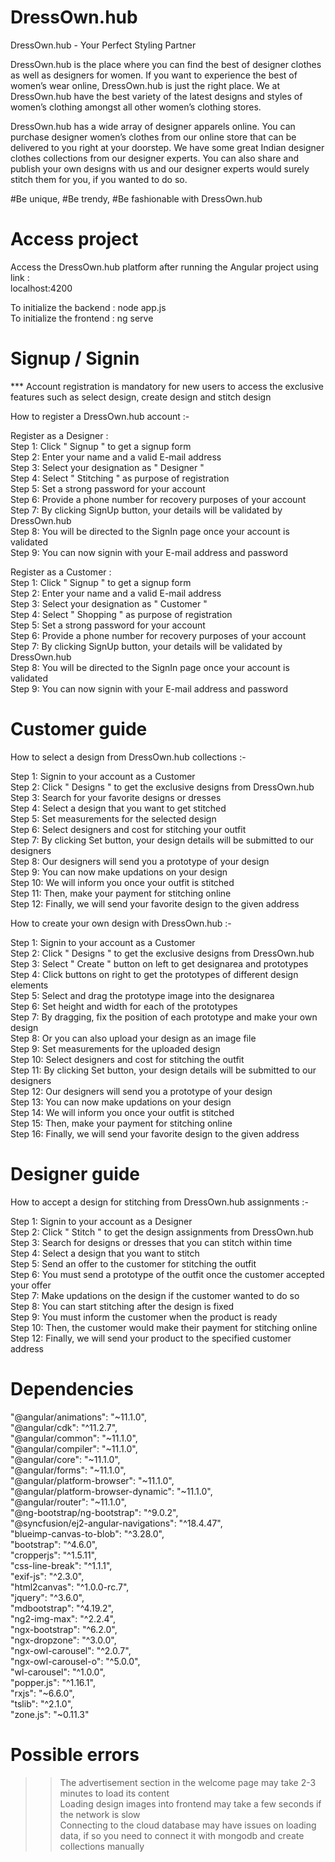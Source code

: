 # DressOwn.hub

DressOwn.hub - Your Perfect Styling Partner          

  DressOwn.hub is the place where you can find the best of designer clothes as well as designers for women. If you want to experience the best of women’s wear  online, DressOwn.hub is just the right place. We at DressOwn.hub have the best variety of the latest designs and styles of women’s clothing amongst all other women’s clothing stores.                       

  DressOwn.hub has a wide array of designer apparels online. You can purchase designer women’s clothes from our online store that can be delivered to you right at your doorstep. We have some great Indian designer clothes collections from our designer experts. You can also share and publish your own designs with us and our designer experts would surely stitch them for you, if you wanted to do so.                

#Be unique, #Be trendy, #Be fashionable with DressOwn.hub      


# Access project

Access the DressOwn.hub platform after running the Angular project using link :  
localhost:4200        

  To initialize the backend : node app.js          
  To initialize the frontend : ng serve


# Signup / Signin

*** Account registration is mandatory for new users to access the exclusive features such as select design, create design and stitch design             

How to register a DressOwn.hub account :-                      

Register as a Designer :            
  Step 1: Click " Signup " to get a signup form                
  Step 2: Enter your name and a valid E-mail address           
  Step 3: Select your designation as " Designer "           
  Step 4: Select " Stitching " as purpose of registration          
  Step 5: Set a strong password for your account            
  Step 6: Provide a phone number for recovery purposes of your account              
  Step 7: By clicking SignUp button, your details will be validated by DressOwn.hub               
  Step 8: You will be directed to the SignIn page once your account is validated             
  Step 9: You can now signin with your E-mail address and password               


Register as a Customer :            
  Step 1: Click " Signup " to get a signup form              
  Step 2: Enter your name and a valid E-mail address             
  Step 3: Select your designation as " Customer "                   
  Step 4: Select " Shopping " as purpose of registration                
  Step 5: Set a strong password for your account              
  Step 6: Provide a phone number for recovery purposes of your account                          
  Step 7: By clicking SignUp button, your details will be validated by DressOwn.hub              
  Step 8: You will be directed to the SignIn page once your account is validated             
  Step 9: You can now signin with your E-mail address and password             


# Customer guide

How to select a design from DressOwn.hub collections :-            

  Step 1: Signin to your account as a Customer              
  Step 2: Click " Designs " to get the exclusive designs from DressOwn.hub         
  Step 3: Search for your favorite designs or dresses               
  Step 4: Select a design that you want to get stitched                
  Step 5: Set measurements for the selected design            
  Step 6: Select designers and cost for stitching your outfit                      
  Step 7: By clicking Set button, your design details will be submitted to our designers             
  Step 8: Our designers will send you a prototype of your design              
  Step 9: You can now make updations on your design            
  Step 10: We will inform you once your outfit is stitched             
  Step 11: Then, make your payment for stitching online            
  Step 12: Finally, we will send your favorite design to the given address           


How to create your own design with DressOwn.hub :-             

  Step 1: Signin to your account as a Customer            
  Step 2: Click " Designs " to get the exclusive designs from DressOwn.hub             
  Step 3: Select " Create " button on left to get designarea and prototypes               
  Step 4: Click buttons on right to get the prototypes of different design elements                
  Step 5: Select and drag the prototype image into the designarea             
  Step 6: Set height and width for each of the prototypes                     
  Step 7: By dragging, fix the position of each prototype and make your own design                  
  Step 8: Or you can also upload your design as an image file          
  Step 9: Set measurements for the uploaded design             
  Step 10: Select designers and cost for stitching the outfit               
  Step 11: By clicking Set button, your design details will be submitted to our designers           
  Step 12: Our designers will send you a prototype of your design             
  Step 13: You can now make updations on your design            
  Step 14: We will inform you once your outfit is stitched            
  Step 15: Then, make your payment for stitching online             
  Step 16: Finally, we will send your favorite design to the given address            


# Designer guide

How to accept a design for stitching from DressOwn.hub assignments :-                 

  Step 1: Signin to your account as a Designer              
  Step 2: Click " Stitch " to get the design assignments from DressOwn.hub                
  Step 3: Search for designs or dresses that you can stitch within time            
  Step 4: Select a design that you want to stitch            
  Step 5: Send an offer to the customer for stitching the outfit                     
  Step 6: You must send a prototype of the outfit once the customer accepted your offer            
  Step 7: Make updations on the design if the customer wanted to do so            
  Step 8: You can start stitching after the design is fixed                 
  Step 9: You must inform the customer when the product is ready                
  Step 10: Then, the customer would make their payment for stitching online               
  Step 12: Finally, we will send your product to the specified customer address                    



# Dependencies

  "@angular/animations": "~11.1.0",                 
  "@angular/cdk": "^11.2.7",             
  "@angular/common": "~11.1.0",                    
  "@angular/compiler": "~11.1.0",                
  "@angular/core": "~11.1.0",            
  "@angular/forms": "~11.1.0",                 
  "@angular/platform-browser": "~11.1.0",             
  "@angular/platform-browser-dynamic": "~11.1.0",                     
  "@angular/router": "~11.1.0",              
  "@ng-bootstrap/ng-bootstrap": "^9.0.2",            
  "@syncfusion/ej2-angular-navigations": "^18.4.47",                   
  "blueimp-canvas-to-blob": "^3.28.0",               
  "bootstrap": "^4.6.0",                
  "cropperjs": "^1.5.11",                
  "css-line-break": "^1.1.1",                 
  "exif-js": "^2.3.0",              
  "html2canvas": "^1.0.0-rc.7",                
  "jquery": "^3.6.0",                    
  "mdbootstrap": "^4.19.2",                         
  "ng2-img-max": "^2.2.4",              
  "ngx-bootstrap": "^6.2.0",              
  "ngx-dropzone": "^3.0.0",                    
  "ngx-owl-carousel": "^2.0.7",                  
  "ngx-owl-carousel-o": "^5.0.0",                 
  "wl-carousel": "^1.0.0",             
  "popper.js": "^1.16.1",                    
  "rxjs": "~6.6.0",                 
  "tslib": "^2.1.0",                  
  "zone.js": "~0.11.3"                           







# Possible errors

  >> The advertisement section in the welcome page may take 2-3 minutes to load its content                           
  >> Loading design images into frontend may take a few seconds if the network is slow                     
  >> Connecting to the cloud database may have issues on loading data, if so you need to connect it with mongodb and create collections manually                   






